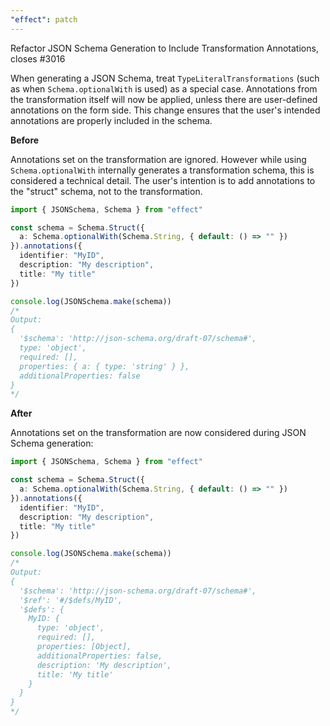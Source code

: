 ```yaml
---
"effect": patch
---
```


Refactor JSON Schema Generation to Include Transformation Annotations, closes #3016

When generating a JSON Schema, treat `TypeLiteralTransformations` (such as when `Schema.optionalWith` is used) as a special case. Annotations from the transformation itself will now be applied, unless there are user-defined annotations on the form side. This change ensures that the user's intended annotations are properly included in the schema.

**Before**

Annotations set on the transformation are ignored. However while using `Schema.optionalWith` internally generates a transformation schema, this is considered a technical detail. The user's intention is to add annotations to the "struct" schema, not to the transformation.

```ts
import { JSONSchema, Schema } from "effect"

const schema = Schema.Struct({
  a: Schema.optionalWith(Schema.String, { default: () => "" })
}).annotations({
  identifier: "MyID",
  description: "My description",
  title: "My title"
})

console.log(JSONSchema.make(schema))
/*
Output:
{
  '$schema': 'http://json-schema.org/draft-07/schema#',
  type: 'object',
  required: [],
  properties: { a: { type: 'string' } },
  additionalProperties: false
}
*/
```

**After**

Annotations set on the transformation are now considered during JSON Schema generation:

```ts
import { JSONSchema, Schema } from "effect"

const schema = Schema.Struct({
  a: Schema.optionalWith(Schema.String, { default: () => "" })
}).annotations({
  identifier: "MyID",
  description: "My description",
  title: "My title"
})

console.log(JSONSchema.make(schema))
/*
Output:
{
  '$schema': 'http://json-schema.org/draft-07/schema#',
  '$ref': '#/$defs/MyID',
  '$defs': {
    MyID: {
      type: 'object',
      required: [],
      properties: [Object],
      additionalProperties: false,
      description: 'My description',
      title: 'My title'
    }
  }
}
*/
```
